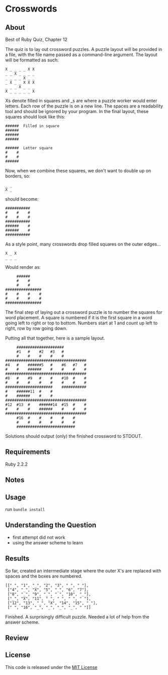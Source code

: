 # Crosswords

## About

Best of Ruby Quiz, Chapter 12

The quiz is to lay out crossword puzzles. A puzzle layout will be provided in a file, with the file name passed as a command-line argument. The layout will be formatted as such:

```
X _ _ _ _ X X
_ _ X _ _ _ _
_ _ _ _ X _ _
_ X _ _ X X X
_ _ _ X _ _ _
X _ _ _ _ _ X
```

Xs denote filled in squares and _s are where a puzzle worker would enter letters. Each row of the puzzle is on a new line. The spaces are a readability tool and should be ignored by your program. In the final layout, these squares should look like this:

```
######  Filled in square
######
######
######

######  Letter square
#    #
#    #
######
```

Now, when we combine these squares, we don't want to double up on borders, so:

```
_ _
X _
```
should become:
```
###########
#    #    #
#    #    #
###########
######    #
######    #
###########
```
As a style point, many crosswords drop filled squares on the outer edges...
```
X _ X
_ _ _
```
Would render as:
```
     ######     
     #    #     
     #    #     
################
#    #    #    #
#    #    #    #
################
```

The final step of laying out a crossword puzzle is to number the squares for word placement. A square is numbered if it is the first square in a word going left to right or top to bottom. Numbers start at 1 and count up left to right, row by row going down.

Putting all that together, here is a sample layout. 
```
     #####################          
     #1   #    #2   #3   #          
     #    #    #    #    #          
####################################
#4   #    ######5   #    #6   #7   #
#    #    ######    #    #    #    #
####################################
#8   #    #9   #    #    #10  #    #
#    #    #    #    #    #    #    #
#####################    ###########
#    ######11  #    #               
#    ######    #    #               
####################################
#12  #13  #    ######14  #15  #    #
#    #    #    ######    #    #    #
####################################
     #16  #    #    #    #    #     
     #    #    #    #    #    #     
     ##########################     
```
Solutions should output (only) the finished crossword to STDOUT.

## Requirements

Ruby 2.2.2

## Notes

## Usage

run `bundle install`

## Understanding the Question

- first attempt did not work
- using the answer scheme to learn

## Results

So far, created an intermediate stage where the outer X's are replaced with spaces and the boxes are numbered.
```
[[" ", "1", "_", "2", "3", " ", " "],
 ["4", "_", "X", "5", "_", "6", "7"],
 ["8", "_", "9", "_", " ", "10", "_"],
 ["_", "X", "11", "_", " ", " ", " "],
 ["12", "13", "_", "X", "14", "15", "_"],
 [" ", "16", "_", "_", "_", "_", " "]]
 ```

Finished. A surprisingly difficult puzzle. Needed a lot of help from the answer scheme.

## Review

## License

This code is released under the [MIT License](http://www.opensource.org/licenses/MIT)


